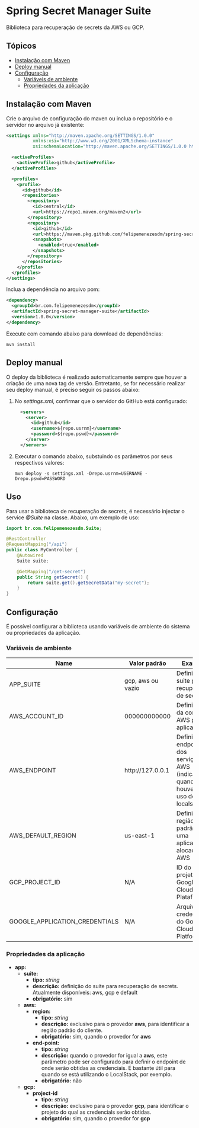 # Spring Secret Manager Suite
Biblioteca para recuperação de secrets da AWS ou GCP.

## Tópicos
- [Instalação com Maven](#instalação-com-maven)
- [Deploy manual](#deploy-manual)
- [Configuração](#configuração)
  - [Variáveis de ambiente](#variáveis-de-ambiente)
  - [Propriedades da aplicação](#propriedades-da-aplicação)

## Instalação com Maven
Crie o arquivo de configuração do maven ou inclua o repositório e o servidor no arquivo já existente:
```xml
<settings xmlns="http://maven.apache.org/SETTINGS/1.0.0" 
          xmlns:xsi="http://www.w3.org/2001/XMLSchema-instance" 
          xsi:schemaLocation="http://maven.apache.org/SETTINGS/1.0.0 http://maven.apache.org/xsd/settings-1.0.0.xsd">

  <activeProfiles>
    <activeProfile>github</activeProfile>
  </activeProfiles>

  <profiles>
    <profile>
      <id>github</id>
      <repositories>
        <repository>
          <id>central</id>
          <url>https://repo1.maven.org/maven2</url>
        </repository>
        <repository>
          <id>github</id>
          <url>https://maven.pkg.github.com/felipemenezesdm/spring-secret-manager-suite</url>
          <snapshots>
            <enabled>true</enabled>
          </snapshots>
        </repository>
      </repositories>
    </profile>
  </profiles>
</settings>
```

Inclua a dependência no arquivo pom:
```xml
<dependency>
  <groupId>br.com.felipemenezesdm</groupId>
  <artifactId>spring-secret-manager-suite</artifactId>
  <version>1.0.0</version>
</dependency>
```

Execute com comando abaixo para download de dependências:
```
mvn install
```

## Deploy manual
O deploy da biblioteca é realizado automaticamente sempre que houver a criação de uma nova tag de versão. Entretanto, se for necessário realizar seu deploy manual, é preciso seguir os passos abaixo:

1. No _settings.xml_, confirmar que o servidor do GitHub está configurado:
    ```xml
      <servers>
        <server>
          <id>github</id>
          <username>${repo.usrnm}</username>
          <password>${repo.pswd}</password>
        </server>
      </servers>
    ```
2. Executar o comando abaixo, substuindo os parâmetros por seus respectivos valores:
    ```
    mvn deploy -s settings.xml -Drepo.usrnm=USERNAME -Drepo.pswd=PASSWORD
    ```

## Uso
Para usar a biblioteca de recuperação de secrets, é necessário injectar o service _@Suite_ na classe. Abaixo, um exemplo de uso:

```java
import br.com.felipemenezesdm.Suite;

@RestController
@RequestMapping("/api")
public class MyController {
    @Autowired
    Suite suite;

    @GetMapping("/get-secret")
    public String getSecret() {
        return suite.get().getSecretData("my-secret");
    }
}
```

## Configuração
É possível configurar a biblioteca usando variáveis de ambiente do sistema ou propriedades da aplicação.

### Variáveis de ambiente
| Name                           | Valor padrão       | Example                                                                          |
|--------------------------------|--------------------|----------------------------------------------------------------------------------|
| APP_SUITE                      | gcp, aws ou vazio  | Definição do suite para recuperação de secrets                                   |
| AWS_ACCOUNT_ID                 | 000000000000       | Definir a ID da conta AWS para a aplicação                                       |
| AWS_ENDPOINT                   | http:\/\/127.0.0.1 | Definir o endpoint dos serviços AWS (indicado quando houver o uso do localstack) |
| AWS_DEFAULT_REGION             | us-east-1          | Definir a região padrão para uma aplicação alocada na AWS                        |
| GCP_PROJECT_ID                 | N/A                | ID do projeto no Google Cloud Plataform                                          |
| GOOGLE_APPLICATION_CREDENTIALS | N/A                | Arquivo de credenciais do Google Cloud Platform                                  |

### Propriedades da aplicação
- **app:**
  - **suite:**
    - **tipo:** _string_
    - **descrição:** definição do suite para recuperação de secrets. Atualmente disponíveis: aws, gcp e default
    - **obrigatório:** sim
  - **aws:**
    - **region:**
      - **tipo:** _string_
      - **descrição:** exclusivo para o provedor **aws**, para identificar a região padrão do cliente.
      - **obrigatório:** sim, quando o provedor for **aws**
    - **end-point:**
      - **tipo:** _string_
      - **descrição:** quando o provedor for igual a **aws**, este parâmetro pode ser configurado para definir o endpoint de onde serão obtidas as credenciais. É bastante útil para quando se está utilizando o LocalStack, por exemplo.
      - **obrigatório:** não
  - **gcp:**
    - **project-id**
      - **tipo:** _string_
      - **descrição:** exclusivo para o provedor **gcp**, para identificar o projeto do qual as credencials serão obtidas.
      - **obrigatório:** sim, quando o provedor for **gcp**
    
